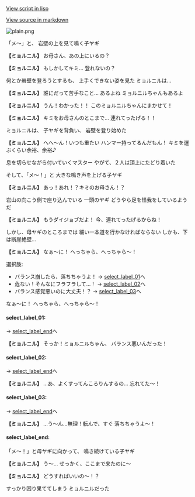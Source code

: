 [View script in lisp](../scripts/20012302.txt)

[View source in markdown](20012302.md)

![plain.png](../images/backgrounds/plain.png)

「メ～」と、
岩壁の上を見て鳴く子ヤギ

**【ミョルニル】**
お母さん、あの上にいるの？

**【ミョルニル】**
もしかしてキミ…
登れないの？

何とか岩壁を登ろうとするも、
上手くできない姿を見た
ミョルニルは…

**【ミョルニル】**
誰にだって苦手なこと…
あるよね
ミョルニルちゃんもあるよ

**【ミョルニル】**
うん！わかった！！
このミョルニルちゃんにまかせて！

**【ミョルニル】**
キミをお母さんのとこまで…
連れてったげる！！

ミョルニルは、
子ヤギを背負い、
岩壁を登り始めた

**【ミョルニル】**
へへ～ん！いつも重たい
ハンマー持ってるんだもん！
キミを運ぶくらい余裕、余裕♪

息を切らせながら付いていくマスター
やがて、２人は頂上にたどり着いた

そして、「メ～！」と
大きな鳴き声を上げる子ヤギ

**【ミョルニル】**
あっ！あれ！？キミのお母さん！？

岩山の向こう側で座り込んでいる
一頭のヤギ
どうやら足を怪我をしているようだ

**【ミョルニル】**
もうダイジョブだよ！
今、連れてったげるからね！

しかし、母ヤギのところまでは
細い一本道を行かなければならない
しかも、下は断崖絶壁…

**【ミョルニル】**
なぁ～に！
へっちゃら、へっちゃら～！

選択肢:
- バランス崩したら、落ちちゃうよ！ → [select_label_01](#select_label_01)へ
- 危ない！そんなにフラフラして…！ → [select_label_02](#select_label_02)へ
- バランス感覚悪いのに大丈夫！？ → [select_label_03](#select_label_03)へ

なぁ～に！
へっちゃら、へっちゃら～！

#### select_label_01:
 → [select_label_end](#select_label_end)へ

**【ミョルニル】**
そっか！ミョルニルちゃん、
バランス悪いんだった！

#### select_label_02:
 → [select_label_end](#select_label_end)へ

**【ミョルニル】**
…あ、よくすってんころりんするの…
忘れてた～！

#### select_label_03:
 → [select_label_end](#select_label_end)へ

**【ミョルニル】**
…う～ん…無理！転んで、すぐ
落ちちゃうよ～！

#### select_label_end:

「メ～！」と母ヤギに向かって、
鳴き続けている子ヤギ

**【ミョルニル】**
う～…
せっかく、ここまで来たのに～

**【ミョルニル】**
どうすればいいの～！？

すっかり困り果ててしまう
ミョルニルだった
